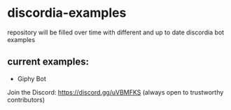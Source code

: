# discordia-examples
repository will be filled over time with different and up to date discordia bot examples

current examples: 
-
  - Giphy Bot

Join the Discord: https://discord.gg/uVBMFKS
(always open to trustworthy contributors)
